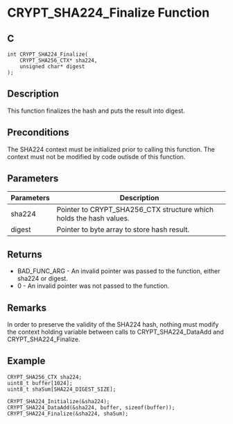 # CRYPT_SHA224_Finalize Function

## C
    int CRYPT_SHA224_Finalize(
        CRYPT_SHA256_CTX* sha224, 
        unsigned char* digest
    );

## Description

This function finalizes the hash and puts the result into digest.

## Preconditions

The SHA224 context must be initialized prior to calling this function. The context must not be modified by code outisde of this function.

## Parameters

|Parameters  |Description  |
|----|----|
|sha224 |Pointer to CRYPT_SHA256_CTX structure which holds the hash values. |
|digest |Pointer to byte array to store hash result. |

## Returns

- BAD_FUNC_ARG - An invalid pointer was passed to the function, either sha224 or digest.
- 0 - An invalid pointer was not passed to the function. 

## Remarks

In order to preserve the validity of the SHA224 hash, nothing must modify the context holding variable between calls to CRYPT_SHA224_DataAdd and CRYPT_SHA224_Finalize.

## Example

    CRYPT_SHA256_CTX sha224;
    uint8_t buffer[1024];
    uint8_t shaSum[SHA224_DIGEST_SIZE];

    CRYPT_SHA224_Initialize(&sha224);
    CRYPT_SHA224_DataAdd(&sha224, buffer, sizeof(buffer));
    CRYPT_SHA224_Finalize(&sha224, shaSum);